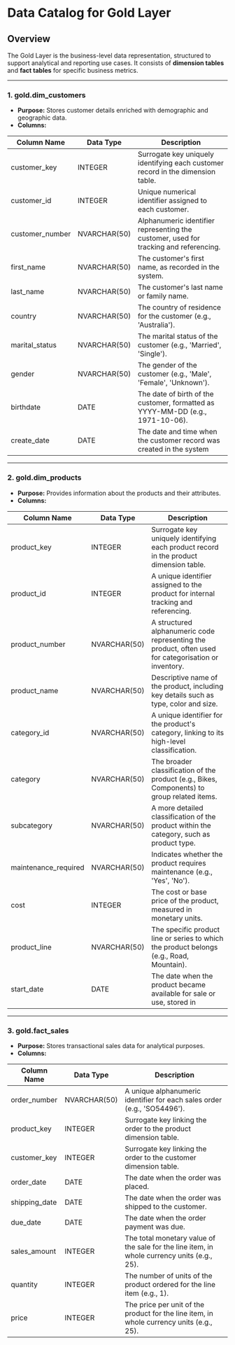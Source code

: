 # Data Catalog for Gold Layer

## Overview
The Gold Layer is the business-level data representation, structured to support analytical and reporting use cases. It consists of **dimension tables** and **fact tables** for specific business metrics.

---

### 1. **gold.dim_customers**
- **Purpose:** Stores customer details enriched with demographic and geographic data.
- **Columns:**

| Column Name      | Data Type     | Description                                                                                             |
|------------------|---------------|---------------------------------------------------------------------------------------------------------|
| customer_key     | INTEGER       | Surrogate key uniquely identifying each customer record in the dimension table.                         |
| customer_id      | INTEGER       | Unique numerical identifier assigned to each customer.                                                  |
| customer_number  | NVARCHAR(50)  | Alphanumeric identifier representing the customer, used for tracking and referencing.                   |
| first_name       | NVARCHAR(50)  | The customer's first name, as recorded in the system.                                                   |
| last_name        | NVARCHAR(50)  | The customer's last name or family name.                                                                |
| country          | NVARCHAR(50)  | The country of residence for the customer (e.g., 'Australia').                                          |
| marital_status   | NVARCHAR(50)  | The marital status of the customer (e.g., 'Married', 'Single').                                         |
| gender           | NVARCHAR(50)  | The gender of the customer (e.g., 'Male', 'Female', 'Unknown').                                         |
| birthdate        | DATE          | The date of birth of the customer, formatted as YYYY-MM-DD (e.g., 1971-10-06).                          |
| create_date      | DATE          | The date and time when the customer record was created in the system                                    |

---

### 2. **gold.dim_products**
- **Purpose:** Provides information about the products and their attributes.
- **Columns:**

| Column Name         | Data Type     | Description                                                                                          |
|---------------------|---------------|------------------------------------------------------------------------------------------------------|
| product_key         | INTEGER       | Surrogate key uniquely identifying each product record in the product dimension table.               |
| product_id          | INTEGER       | A unique identifier assigned to the product for internal tracking and referencing.                   |
| product_number      | NVARCHAR(50)  | A structured alphanumeric code representing the product, often used for categorisation or inventory. |
| product_name        | NVARCHAR(50)  | Descriptive name of the product, including key details such as type, color and size.                |
| category_id         | NVARCHAR(50)  | A unique identifier for the product's category, linking to its high-level classification.            |
| category            | NVARCHAR(50)  | The broader classification of the product (e.g., Bikes, Components) to group related items.          |
| subcategory         | NVARCHAR(50)  | A more detailed classification of the product within the category, such as product type.             |
| maintenance_required| NVARCHAR(50)  | Indicates whether the product requires maintenance (e.g., 'Yes', 'No').                              |
| cost                | INTEGER       | The cost or base price of the product, measured in monetary units.                                   |
| product_line        | NVARCHAR(50)  | The specific product line or series to which the product belongs (e.g., Road, Mountain).             |
| start_date          | DATE          | The date when the product became available for sale or use, stored in                                |

---

### 3. **gold.fact_sales**
- **Purpose:** Stores transactional sales data for analytical purposes.
- **Columns:**

| Column Name     | Data Type     | Description                                                                                              |
|-----------------|---------------|----------------------------------------------------------------------------------------------------------|
| order_number    | NVARCHAR(50)  | A unique alphanumeric identifier for each sales order (e.g., 'SO54496').                                 |
| product_key     | INTEGER       | Surrogate key linking the order to the product dimension table.                                          |
| customer_key    | INTEGER       | Surrogate key linking the order to the customer dimension table.                                         |
| order_date      | DATE          | The date when the order was placed.                                                                      |
| shipping_date   | DATE          | The date when the order was shipped to the customer.                                                     |
| due_date        | DATE          | The date when the order payment was due.                                                                 |
| sales_amount    | INTEGER       | The total monetary value of the sale for the line item, in whole currency units (e.g., 25).              |
| quantity        | INTEGER       | The number of units of the product ordered for the line item (e.g., 1).                                  |
| price           | INTEGER       | The price per unit of the product for the line item, in whole currency units (e.g., 25).                 |
